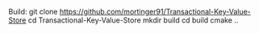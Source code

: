 Build:
	git clone https://github.com/mortinger91/Transactional-Key-Value-Store
	cd Transactional-Key-Value-Store
	mkdir build
	cd build
	cmake ..